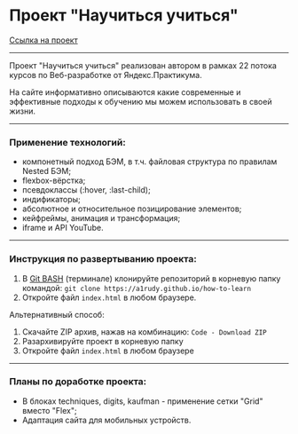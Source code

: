 # Проект "Научиться учиться"

[Ссылка на проект](https://a1rudy.github.io/how-to-learn)

------

Проект "Научиться учиться" реализован автором в рамках 22 потока курсов по Веб-разработке от Яндекс.Практикума.

На сайте информативно описываются какие современные и эффективные подходы к обучению мы можем использовать в своей жизни.

------

### Применение технологий:

* компонетный подход БЭМ, в т.ч. файловая структура по правилам Nested БЭМ;
* flexbox-вёрстка;
* псевдоклассы (:hover, :last-child);
* индификаторы;
* абсолютное и относительное позицирование элементов;
* кейфреймы, анимация и трансформация;
* iframe и API YouTube.

------

### Инструкция по развертыванию проекта:
1. В [Git BASH](https://gitforwindows.org/) (терминале) клонируйте репозиторий в корневую папку командой: `git clone https://a1rudy.github.io/how-to-learn`
2. Откройте файл `index.html` в любом браузере.

Альтернативный способ:
1. Скачайте ZIP архив, нажав на комбинацию: `Code - Download ZIP`
2. Разархивируйте проект в корневую папку
3. Откройте файл `index.html` в любом браузере

------

### Планы по доработке проекта:

* В блоках techniques, digits, kaufman - применение сетки "Grid" вместо "Flex";
* Адаптация сайта для мобильных устройств.
